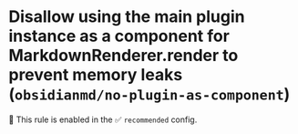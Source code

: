 # Disallow using the main plugin instance as a component for MarkdownRenderer.render to prevent memory leaks (`obsidianmd/no-plugin-as-component`)

💼 This rule is enabled in the ✅ `recommended` config.

<!-- end auto-generated rule header -->
